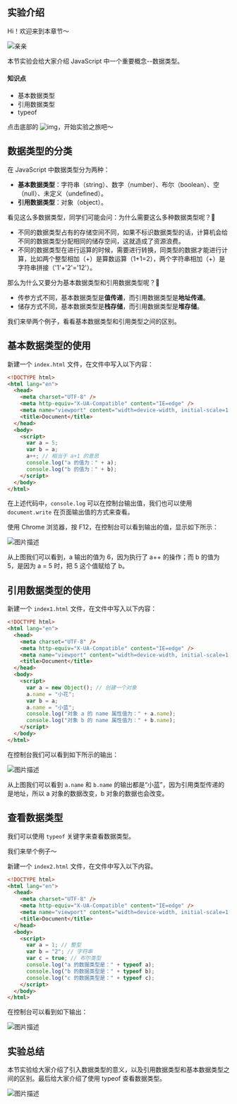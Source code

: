## 实验介绍

Hi！欢迎来到本章节～

![亲亲](https://static.shiyanlou.com/lanqiao/frontend/dist/img/kiss.3eb189b.png)

本节实验会给大家介绍 JavaScript 中一个重要概念--数据类型。

#### 知识点

- 基本数据类型
- 引用数据类型
- typeof

点击底部的 ![img](https://labfile.oss.aliyuncs.com/courses/4421/btn.png)，开始实验之旅吧～

## 数据类型的分类

在 JavaScript 中数据类型分为两种：

- **基本数据类型**：字符串（string）、数字（number）、布尔（boolean）、空（null）、未定义（undefined）。
- **引用数据类型**：对象（object）。

看见这么多数据类型，同学们可能会问：为什么需要这么多种数据类型呢？🤔️

- 不同的数据类型占有的存储空间不同，如果不标识数据类型的话，计算机会给不同的数据类型分配相同的储存空间，这就造成了资源浪费。
- 不同的数据类型在进行运算的时候，需要进行转换，同类型的数据才能进行计算，比如两个整型相加（+）是算数运算（1+1=2），两个字符串相加（+）是字符串拼接（'1'+'2'='12'）。

那么为什么又要分为基本数据类型和引用数据类型呢？🤔️

- 传参方式不同，基本数据类型是**值传递**，而引用数据类型是**地址传递**。
- 储存方式不同，基本数据类型是**栈存储**，而引用数据类型是**堆存储**。

我们来举两个例子，看看基本数据类型和引用类型之间的区别。

## 基本数据类型的使用

新建一个 `index.html` 文件，在文件中写入以下内容：

```html
<!DOCTYPE html>
<html lang="en">
  <head>
    <meta charset="UTF-8" />
    <meta http-equiv="X-UA-Compatible" content="IE=edge" />
    <meta name="viewport" content="width=device-width, initial-scale=1.0" />
    <title>Document</title>
  </head>
  <body>
    <script>
      var a = 5;
      var b = a;
      a++; // 相当于 a+1 的意思
      console.log("a 的值为：" + a);
      console.log("b 的值为：" + b);
    </script>
  </body>
</html>
```

在上述代码中，`console.log` 可以在控制台输出值，我们也可以使用 `document.write` 在页面输出值的方式来查看。

使用 Chrome 浏览器，按 F12，在控制台可以看到输出的值，显示如下所示：

![图片描述](https://doc.shiyanlou.com/courses/10532/1347963/1bc2af39f1ece90ff572a0a06a31a205-0)

从上图我们可以看到，a 输出的值为 6，因为执行了 a++ 的操作；而 b 的值为 5，是因为 a = 5 时，把 5 这个值赋给了 b。

## 引用数据类型的使用

新建一个 `index1.html` 文件，在文件中写入以下内容：

```html
<!DOCTYPE html>
<html lang="en">
  <head>
    <meta charset="UTF-8" />
    <meta http-equiv="X-UA-Compatible" content="IE=edge" />
    <meta name="viewport" content="width=device-width, initial-scale=1.0" />
    <title>Document</title>
  </head>
  <body>
    <script>
      var a = new Object(); // 创建一个对象
      a.name = "小花";
      var b = a;
      a.name = "小蓝";
      console.log("对象 a 的 name 属性值为：" + a.name);
      console.log("对象 b 的 name 属性值为：" + b.name);
    </script>
  </body>
</html>
```

在控制台我们可以看到如下所示的输出：

![图片描述](https://doc.shiyanlou.com/courses/10532/1347963/9529bd7c7e585ed40958997269fbe603-0)

从上图我们可以看到 `a.name` 和 `b.name` 的输出都是“小蓝”，因为引用类型传递的是地址，所以 a 对象的数据改变，b 对象的数据也会改变。

## 查看数据类型

我们可以使用 `typeof` 关键字来查看数据类型。

我们来举个例子～

新建一个 `index2.html` 文件，在文件中写入以下内容。

```html
<!DOCTYPE html>
<html lang="en">
  <head>
    <meta charset="UTF-8" />
    <meta http-equiv="X-UA-Compatible" content="IE=edge" />
    <meta name="viewport" content="width=device-width, initial-scale=1.0" />
    <title>Document</title>
  </head>
  <body>
    <script>
      var a = 1; // 整型
      var b = "2"; // 字符串
      var c = true; // 布尔类型
      console.log("a 的数据类型是：" + typeof a);
      console.log("b 的数据类型是：" + typeof b);
      console.log("c 的数据类型是：" + typeof c);
    </script>
  </body>
</html>
```

在控制台可以看到如下输出：

![图片描述](https://doc.shiyanlou.com/courses/10532/1347963/02c7eab39610120edb00ad04cccf9a9a-0)

## 实验总结

本节实验给大家介绍了引入数据类型的意义，以及引用数据类型和基本数据类型之间的区别。最后给大家介绍了使用 typeof 查看数据类型。

![图片描述](https://doc.shiyanlou.com/courses/uid1347963-20210712-1626055838015)